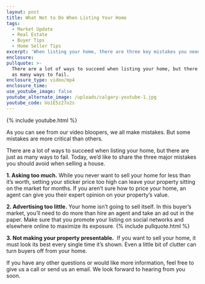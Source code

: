 ```yaml
---
layout: post
title: What Not to Do When Listing Your Home
tags:
  - Market Update
  - Real Estate
  - Buyer Tips
  - Home Seller Tips
excerpt: 'When listing your home, there are three key mistakes you need to avoid.'
enclosure:
pullquote: >-
  There are a lot of ways to succeed when listing your home, but there are just
  as many ways to fail.
enclosure_type: video/mp4
enclosure_time:
use_youtube_image: false
youtube_alternate_image: /uploads/calgary-youtube-1.jpg
youtube_code: Uo1E5z27o2s
---
```



{% include youtube.html %}

As you can see from our video bloopers, we all make mistakes. But some mistakes are more critical than others.

There are a lot of ways to succeed when listing your home, but there are just as many ways to fail. Today, we’d like to share the three major mistakes you should avoid when selling a house.

**1. Asking too much.** While you never want to sell your home for less than it’s worth, setting your sticker price too high can leave your property sitting on the market for months. If you aren’t sure how to price your home, an agent can give you their expert opinion on your property’s value.

**2. Advertising too little.** Your home isn’t going to sell itself. In this buyer’s market, you’ll need to do more than hire an agent and take an ad out in the paper. Make sure that you promote your listing on social networks and elsewhere online to maximize its exposure. {% include pullquote.html %}

**3. Not making your property presentable.**&nbsp; If you want to sell your home, it must look its best every single time it’s shown. Even a little bit of clutter can turn buyers off from your home.

If you have any other questions or would like more information, feel free to give us a call or send us an email. We look forward to hearing from you soon.